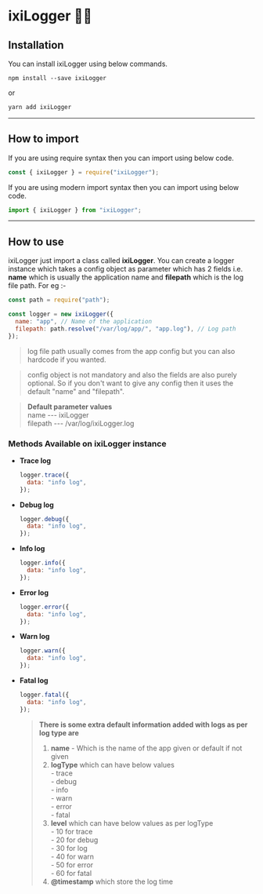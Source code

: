 # ixiLogger 🏳️‍🌈

## Installation

You can install ixiLogger using below commands.

```
npm install --save ixiLogger
```

or

```javascript
yarn add ixiLogger
```

---

## How to import

If you are using require syntax then you can import using below code.

```javascript
const { ixiLogger } = require("ixiLogger");
```

If you are using modern import syntax then you can import using below code.

```javascript
import { ixiLogger } from "ixiLogger";
```

---

## How to use

ixiLogger just import a class called **ixiLogger**. You can create a logger instance which takes a config object as parameter which has 2 fields i.e. **name** which is usually the application name and **filepath** which is the log file path. For eg :-

```javascript
const path = require("path");

const logger = new ixiLogger({
  name: "app", // Name of the application
  filepath: path.resolve("/var/log/app/", "app.log"), // Log path
});
```

> log file path usually comes from the app config but you can also hardcode if you wanted.

> config object is not mandatory and also the fields are also purely optional. So if you don't want to give any config then it uses the default "name" and "filepath".

> **Default parameter values** <br/> name --- ixiLogger <br/> filepath --- /var/log/ixiLogger.log

### Methods Available on ixiLogger instance

- **Trace log**
  ```javascript
  logger.trace({
    data: "info log",
  });
  ```
- **Debug log**
  ```javascript
  logger.debug({
    data: "info log",
  });
  ```
- **Info log**
  ```javascript
  logger.info({
    data: "info log",
  });
  ```
- **Error log**
  ```javascript
  logger.error({
    data: "info log",
  });
  ```
- **Warn log**
  ```javascript
  logger.warn({
    data: "info log",
  });
  ```
- **Fatal log**
  ```javascript
  logger.fatal({
    data: "info log",
  });
  ```
  > **There is some extra default information added with logs as per log type are** <br/>
  >
  > 1. **name** - Which is the name of the app given or default if not given <br/>
  > 2. **logType** which can have below values<br/>
      - trace <br/>
      - debug <br/>
      - info <br/>
      - warn <br/>
      - error <br/>
      - fatal <br/>
  > 3. **level** which can have below values as per logType<br/>
      - 10 for trace <br/>
      - 20 for debug <br/>
      - 30 for log <br/>
      - 40 for warn <br/>
      - 50 for error <br/>
      - 60 for fatal <br/>
  > 4. **@timestamp** which store the log time
